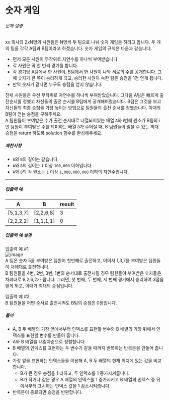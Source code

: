 # 숫자 게임
###### 문제 설명

xx 회사의 2xN명의 사원들은 N명씩 두 팀으로 나눠 숫자 게임을 하려고 합니다. 두 개의 팀을 각각 A팀과 B팀이라고 하겠습니다. 숫자 게임의 규칙은 다음과 같습니다.

-   먼저 모든 사원이 무작위로 자연수를 하나씩 부여받습니다.
-   각 사원은 딱 한 번씩 경기를 합니다.
-   각 경기당 A팀에서 한 사원이, B팀에서 한 사원이 나와 서로의 수를 공개합니다. 그때 숫자가 큰 쪽이 승리하게 되고, 승리한 사원이 속한 팀은 승점을 1점 얻게 됩니다.
-   만약 숫자가 같다면 누구도 승점을 얻지 않습니다.

전체 사원들은 우선 무작위로 자연수를 하나씩 부여받았습니다. 그다음 A팀은 빠르게 출전순서를 정했고 자신들의 출전 순서를 B팀에게 공개해버렸습니다. B팀은 그것을 보고 자신들의 최종 승점을 가장 높이는 방법으로 팀원들의 출전 순서를 정했습니다. 이때의 B팀이 얻는 승점을 구해주세요.  
A 팀원들이 부여받은 수가 출전 순서대로 나열되어있는 배열  `A`와 i번째 원소가 B팀의 i번 팀원이 부여받은 수를 의미하는 배열  `B`가 주어질 때, B 팀원들이 얻을 수 있는 최대 승점을 return 하도록 solution 함수를 완성해주세요.

##### 제한사항

-   `A`와  `B`의 길이는 같습니다.
-   `A`와  `B`의 길이는  `1`  이상  `100,000`  이하입니다.
-   `A`와  `B`의 각 원소는  `1`  이상  `1,000,000,000`  이하의 자연수입니다.

----------

##### 입출력 예
|A|B|result|
|--|--|--|
|[5,1,3,7]|[2,2,6,8]|3|
|[2,2,2,2]|[1,1,1,1]|0|

##### 입출력 예 설명

입출력 예 #1  
![image](https://res.cloudinary.com/sgc109/image/upload/c_scale,w_500/v1516695907/number_game2_yt913p.png)  
A 팀은 숫자 5를 부여받은 팀원이 첫번째로 출전하고, 이어서 1,3,7을 부여받은 팀원들이 차례대로 출전합니다.  
B 팀원들을 4번, 2번, 3번, 1번의 순서대로 출전시킬 경우 팀원들이 부여받은 숫자들은 차례대로 8,2,6,2가 됩니다. 그러면, 첫 번째, 두 번째, 세 번째 경기에서 승리하여 3점을 얻게 되고, 이때가 최대의 승점입니다.

입출력 예 #2  
B 팀원들을 어떤 순서로 출전시켜도 B팀의 승점은 0점입니다.

##### 풀이
- A, B 두 배열의 가장 앞에서부터 인덱스를 표현할 변수와 B 배열의 가장 뒤에서 인덱스를 표현할 변수를 만들어 줍니다.
- A와 B 배열을 내림차순으로 정렬합니다.
- B 배열의 인덱스를 표현하는 두 변수가 같을 때까지 반복하는 반복문을 만들어 줍니다.
- 가장 앞을 표현하는 인덱스들을 이용해 A, B 두 배열의 현재 위치에 있는 값을 비교합니다.
	- B가 큰 경우 승점을 1 더하고, 두 인덱스를 1 증가시켜줍니다.
	- B가 작거나 같은 경우 A 배열의 인덱스를 1 증가시키고 B 배열의 인덱스 중 뒤에서부터 표시하는 인덱스 값을 1 감소시켜줍니다.
- 반복문이 종료되면 승점을 반환합니다. 